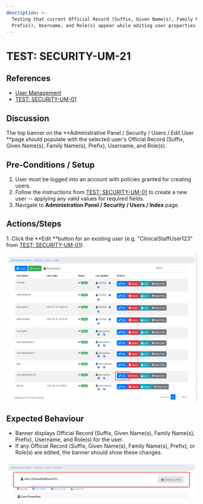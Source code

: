 ```yaml
---
description: >-
  Testing that current Official Record (Suffix, Given Name(s), Family Name(s),
  Prefix)), Username, and Role(s) appear while editing user properties.
---
```


# TEST: SECURITY-UM-21

## References

* [User Management](../../../../../operations/security-administration/user-management.md)
* [TEST: SECURITY-UM-01](test-security-um-01.md)

## Discussion

The top banner on the **Administrative Panel / Security / Users / Edit User **page should populate with the selected user's Official Record (Suffix, Given Name(s), Family Name(s), Prefix), Username, and Role(s).

## Pre-Conditions / Setup

1. User must be logged into an account with policies granted for creating users.
2. Follow the instructions from [TEST: SECURITY-UM-01](test-security-um-01.md) to create a new user -- applying any valid values for required fields.
3. Navigate to **Administration Panel / Security / Users / Index** page.

## Actions/Steps

1\. Click the **Edit **button for an existing user (e.g. "ClinicalStaffUser123" from [TEST: SECURITY-UM-01](test-security-um-01.md)).

![](<../../../../../../.gitbook/assets/image (267).png>)

## Expected Behaviour

* Banner displays Official Record (Suffix, Given Name(s), Family Name(s), Prefix), Username, and Role(s) for the user.
* If any Official Record (Suffix, Given Name(s), Family Name(s), Prefix), or Role(s) are edited, the banner should show these changes.

![](<../../../../../../.gitbook/assets/image (283).png>)
